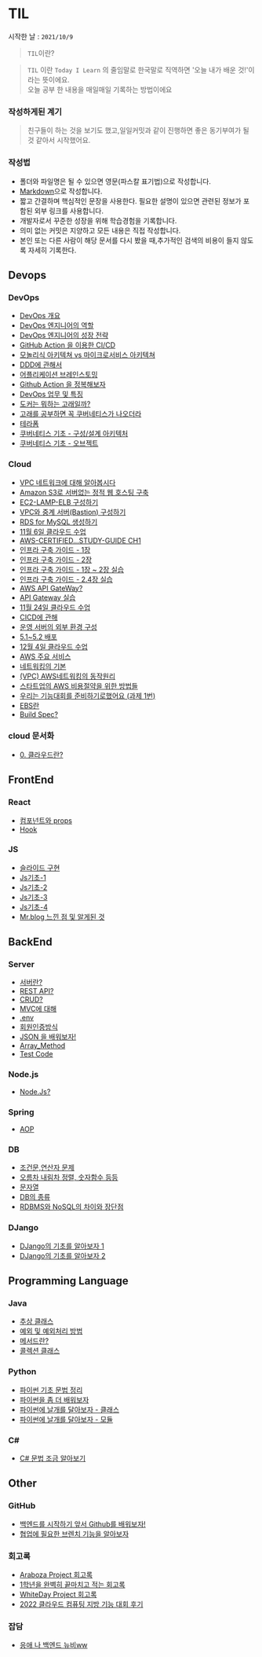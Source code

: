# TIL

시작한 날 : `2021/10/9`

> `TIL`이란?<br/>

> `TIL` 이란 `Today I Learn` 의 줄임말로 한국말로 직역하면 '오늘 내가 배운 것!'이라는 뜻이에요.<br>
오늘 공부 한 내용을 매일매일 기록하는 방법이에요

### 작성하게된 계기
> 친구들이 하는 것을 보기도 했고,일일커밋과 같이 진행하면 좋은 동기부여가 될 것 같아서 시작했어요. 
### 작성법
- 폴더와 파일명은 될 수 있으면 영문(파스칼 표기법)으로 작성합니다.
- [Markdown](https://gist.github.com/ihoneymon/652be052a0727ad59601)으로 작성합니다.
- 짧고 간결하며 핵심적인 문장을 사용한다. 필요한 설명이 있으면 관련된 정보가 포함된 외부 링크를 사용합니다.
- 개발자로서 꾸준한 성장을 위해 학습경험을 기록합니다.
- 의미 없는 커밋은 지양하고 모든 내용은 직접 작성합니다.
- 본인 또는 다른 사람이 해당 문서를 다시 봤을 때,추가적인 검색의 비용이 들지 않도록 자세히 기록한다.

## Devops
### DevOps
- <a href = "https://github.com/NohGaSeong/TIL/blob/main/DevOps/DevOps%20%EA%B0%9C%EC%9A%94.md">DevOps 개요</a>
- <a href = "https://github.com/NohGaSeong/TIL/blob/main/DevOps/DevOps%20%EC%97%94%EC%A7%80%EB%8B%88%EC%96%B4%EC%9D%98%20%EC%97%AD%ED%95%A0.md">DevOps 엔지니어의 역할</a>
- <a href = "https://github.com/NohGaSeong/TIL/blob/main/DevOps/DevOps%20%EC%97%94%EC%A7%80%EB%8B%88%EC%96%B4%20%EC%84%B1%EC%9E%A5%20%EC%A0%84%EB%9E%B5.md">DevOps 엔지니어의 성장 전략</a>
- <a href = "https://github.com/NohGaSeong/TIL/blob/main/DevOps/GitHub%20Action%20%EC%9D%84%20%EC%9D%B4%EC%9A%A9%ED%95%9C%20CICD.md">GitHub Action 을 이용한 CI/CD</a>
- <a href = "https://github.com/NohGaSeong/TIL/blob/main/DevOps/%EB%AA%A8%EB%86%80%EB%A6%AC%EC%8B%9D%2C%EB%A7%88%EC%9D%B4%ED%81%AC%EB%A1%9C%EC%84%9C%EB%B9%84%EC%8A%A4%20%EC%95%84%ED%82%A4%ED%85%8D%EC%B3%90.md">모놀리식 아키텍쳐 vs 마이크로서비스 아키텍쳐</a>
- <a href= "https://github.com/NohGaSeong/TIL/blob/main/DevOps/DDD%EC%97%90%20%EA%B4%80%ED%95%98%EC%97%AC.md">DDD에 관해서</a>
- <a href = "https://github.com/NohGaSeong/TIL/blob/main/DevOps/%EC%96%B4%ED%94%8C%EB%A6%AC%EC%BC%80%EC%9D%B4%EC%85%98%20%EC%9D%B4%EB%B2%A4%ED%8A%B8%EC%8A%A4%ED%86%A0%EB%B0%8D.md">어플리케이션 브레인스토밍</a> 
- <a href = "https://github.com/NohGaSeong/TILandMEMOIR/blob/main/DevOps/Github%20Action.md">Github Action 을 정복해보자 </a>
- <a href = "https://github.com/NohGaSeong/TILandMEMOIR/blob/main/DevOps/DevOps%EA%B8%B0%EB%B2%95.md">DevOps 업무 및 특징</a>
- <a href = "https://github.com/NohGaSeong/TILandMEMOIR/blob/main/DevOps/Docker%20%EB%8A%94%20%EB%AD%90%ED%95%98%EB%8A%94%20%EA%B3%A0%EB%9E%98%EC%9D%BC%EA%B9%8C%3F.md">도커는 뭐하는 고래일까?</a>
- <a href = "https://github.com/NohGaSeong/TILandMEMOIR/blob/main/DevOps/%EC%BF%A0%EB%B2%84%EB%84%A4%ED%8B%B0%EC%8A%A4%3F.md
">고래를 공부하면 꼭 쿠버네티스가 나오더라</a>
- <a href = "https://github.com/NohGaSeong/TILandMEMOIR/blob/main/DevOps/%ED%85%8C%EB%9D%BC%ED%8F%BC.md">테라폼</a>
- <a href="https://github.com/NohGaSeong/TILandMEMOIR/blob/main/DevOps/%EC%BF%A0%EB%B2%84%EB%84%A4%ED%8B%B0%EC%8A%A4%20%EA%B8%B0%EC%B4%88_%EA%B5%AC%EC%84%B1%2C%EC%84%A4%EA%B3%84%20%EC%95%84%ED%82%A4%ED%85%8D%EC%B3%90.md">쿠버네티스 기초 - 구성/설계 아키텍처</a>
- <a href ="https://github.com/NohGaSeong/TILandMEMOIR/blob/main/DevOps/%EC%BF%A0%EB%B2%84%EB%84%A4%ED%8B%B0%EC%8A%A4%20%EA%B8%B0%EC%B4%88_%EC%98%A4%EB%B8%8C%EC%A0%9D%ED%8A%B8.md">쿠버네티스 기초 - 오브젝트</a> 
### Cloud
- <a href = "https://github.com/NohGaSeong/TIL/blob/main/Cloud/VpcNetworks.md">VPC 네트워크에 대해 알아봅시다</a>
- <a href = "https://github.com/NohGaSeong/TIL/blob/main/Cloud/ServerlessWebhosting.md">Amazon S3로 서버없는 정적 웹 호스팅 구축</a>
- <a href = "https://github.com/NohGaSeong/TIL/blob/main/Cloud/Ec2-Lamp-Elb.md">EC2-LAMP-ELB 구성하기</a>
- <a href = "https://github.com/NohGaSeong/TIL/blob/main/Cloud/VPC_and_Bastion.md">VPC와 중계 서버(Bastion) 구성하기</a>
- <a href = "https://github.com/NohGaSeong/TIL/blob/main/Cloud/RDSforMySQL.md">RDS for MySQL 생성하기</a>
- <a href = "https://github.com/NohGaSeong/TIL/blob/main/Cloud/1106CloudClass.md">11월 6일 클라우드 수업</a>
- <a href = "https://github.com/NohGaSeong/TIL/blob/main/Cloud/AWS-Certified...Study-Guide/Chapter-1.md">AWS-CERTIFIED...STUDY-GUIDE CH1</a>
- <a href = "https://github.com/NohGaSeong/TIL/blob/main/Cloud/Infra_Guide/ch%201.md">인프라 구축 가이드 - 1장</a>
- <a href = "https://github.com/NohGaSeong/TIL/blob/main/Cloud/Infra_Guide/ch%202.md">인프라 구축 가이드 - 2장</a>
- <a href = "https://github.com/NohGaSeong/TIL/blob/main/Cloud/Infra_Guide/ch%201-2%20Training.md">인프라 구축 가이드 - 1장 ~ 2장 실습</a>
- <a href = "https://github.com/NohGaSeong/TIL/blob/main/Cloud/Infra_Guide/ch%202.4%20training.md">인프라 구축 가이드 - 2.4장 실습</a> 
- <a href = "https://github.com/NohGaSeong/TIL/blob/main/Cloud/AWS%20API%20Gateway.md">AWS API GateWay? </a>
- <a href = "https://github.com/NohGaSeong/TIL/blob/main/Cloud/API_Gateway%20Training.md">API Gateway 실습 </a>
- <a href = "https://github.com/NohGaSeong/TIL/blob/main/Cloud/1120CloudClass.md">11월 24일 클라우드 수업</a>
- <a href = "https://github.com/NohGaSeong/TIL/blob/main/Cloud/CICD%EC%97%90%20%EA%B4%80%ED%95%B4.md">CICD에 관해</a>
- <a href = "https://github.com/NohGaSeong/TIL/blob/main/Cloud/Infra_Guide/%EC%9A%B4%EC%98%81%EC%84%9C%EB%B2%84%EC%9D%98%20%EC%99%B8%EB%B6%80%20%ED%99%98%EA%B2%BD%20%EA%B5%AC%EC%84%B1.md">운영 서버의 외부 환경 구성</a>
- <a href = "https://github.com/NohGaSeong/TIL/blob/main/Cloud/Infra_Guide/5.1~5.2%20(%EB%B0%B0%ED%8F%AC).md">5.1~5.2 배포 </a>
- <a href = "https://github.com/NohGaSeong/TIL/blob/main/Cloud/1204CloudClass.md">12월 4일 클라우드 수업</a>
- <a href = "https://github.com/NohGaSeong/TIL/blob/main/Cloud/AWS%20%EC%A3%BC%EC%9A%94%20%EC%84%9C%EB%B9%84%EC%8A%A4.md">AWS 주요 서비스</a>
- <a href = "https://github.com/NohGaSeong/TIL/blob/main/Cloud/%EB%84%A4%ED%8A%B8%EC%9B%8C%ED%82%B9%EC%9D%98%20%EA%B8%B0%EB%B3%B8.md">네트워킹의 기본</a>
- <a href = "https://github.com/NohGaSeong/TIL/blob/main/Cloud/(VPC)%20AWS%20%EB%84%A4%ED%8A%B8%EC%9B%8C%ED%82%B9%EC%9D%98%20%EB%8F%99%EC%9E%91%EC%9B%90%EB%A6%AC.md
">(VPC) AWS네트워킹의 동작원리</a> 
- <a href = "https://github.com/NohGaSeong/TILandMEMOIR/blob/main/Cloud/%EC%8A%A4%ED%83%80%ED%8A%B8%EC%97%85%EC%9D%98%20AWS%20%EB%B9%84%EC%9A%A9%EC%A0%88%EA%B0%90%EC%9D%84%20%EC%9C%84%ED%95%9C%20%EB%B0%A9%EB%B2%95.md"> 스타트업의 AWS 비용절약을 위한 방법들</a>      
- <a href = "https://github.com/NohGaSeong/TILandMEMOIR/blob/main/Cloud/%EA%B8%B0%EB%8A%A5%EB%8C%80%ED%9A%8C%20%20%ED%9E%8C%ED%8A%B8%ED%92%80%EC%9D%B4.md">우리는 기능대회를 준비하기로했어요 (과제 1번) </a>    
- <a href = "https://github.com/NohGaSeong/TILandMEMOIR/blob/main/Cloud/EBS%3F.md">EBS란 </a>
- <a href = "https://github.com/NohGaSeong/TILandMEMOIR/blob/main/Cloud/buildspec%EC%9D%B4%EB%9E%80%3F.md">Build Spec?</a>
### cloud 문서화
- <a href = "https://github.com/NohGaSeong/TILandMEMOIR/blob/main/Cloud/Cloud%20%EB%AC%B8%EC%84%9C%ED%99%94/0.%20Cloud%20%EB%9E%80%3F.md">0. 클라우드란?</a>
## FrontEnd
### React
- <a href = "https://github.com/NohGaSeong/TIL/blob/main/Web/React/Component.md">컴포넌트와 props</a>
- <a href = "https://github.com/NohGaSeong/TIL/blob/main/Web/React/Hook.md">Hook </a>


### JS
- <a href = "https://github.com/NohGaSeong/TIL/blob/main/Web/JavaScript/Slide.md">슬라이드 구현</a>
- <a href = "https://github.com/NohGaSeong/TIL/blob/main/JavaScript/JS%20%EA%B8%B0%EC%B4%88%201.md">Js기초-1</a>
- <a href = "https://github.com/NohGaSeong/TIL/blob/main/JavaScript/JS%20%EA%B8%B0%EC%B4%88%202.md">Js기초-2</a>
- <a href = "https://github.com/NohGaSeong/TIL/blob/main/JavaScript/Js%20%EA%B8%B0%EC%B4%88%203.md">Js기초-3</a>
- <a href = "https://github.com/NohGaSeong/TIL/blob/main/JavaScript/Js%20%EA%B8%B0%EC%B4%88%204.md">Js기초-4</a>
- <a href = "https://github.com/NohGaSeong/TIL/blob/main/JavaScript/Mr.blog.md"> Mr.blog 느낀 점 및 알게된 것</a>

## BackEnd
### Server
- <a href = "https://github.com/NohGaSeong/TIL/blob/main/BackEnd/Server?.md">서버란?</a>
- <a href = "https://github.com/NohGaSeong/TIL/blob/main/Server/RestAPI%3F.md">REST API?</a>
- <a href = "https://github.com/NohGaSeong/TIL/blob/main/Server/C.R.U.D%3F.md">CRUD?</a>
- <a href = "https://github.com/NohGaSeong/TILandMEMOIR/blob/main/Server/mvc%3F.md">MVC에 대해</a>
- <a href = "https://github.com/NohGaSeong/TILandMEMOIR/blob/main/Server/envFile.md">.env</a>
- <a href = "https://github.com/NohGaSeong/TILandMEMOIR/blob/main/Server/%ED%9A%8C%EC%9B%90%EC%9D%B8%EC%A6%9D%EB%B0%A9%EC%8B%9D.md">회원인증방식</a>
- <a href = "https://github.com/NohGaSeong/TILandMEMOIR/blob/main/Server/JSON%EC%9D%84%20%EB%B0%B0%EC%9B%8C%EB%B3%B4%EC%9E%90!.md">JSON 을 배워보자!</a>
- <a href = "https://github.com/NohGaSeong/TILandMEMOIR/blob/main/Server/Array_Method.md">Array_Method</a>
- <a href = "https://github.com/NohGaSeong/TILandMEMOIR/blob/main/Server/TestCode.md">Test Code</a>

### Node.js
- <a href = "https://github.com/NohGaSeong/TIL/blob/main/NodeJs/NodeJs%3F.md">Node.Js?</a>

### Spring
- <a href = "https://github.com/NohGaSeong/TILandMEMOIR/blob/main/Spring/aop.md">AOP</a>

### DB
- <a href = "https://github.com/NohGaSeong/TIL/blob/main/MySQL/Conditional.md">조건문,연산자 문제 </a>
- <a href = "https://github.com/NohGaSeong/TIL/blob/main/MySQL/11-15%20%EB%B0%A9%EA%B3%BC%ED%9B%84.md">오름차 내림차 정렬, 숫자함수 등등 </a>
- <a href = "https://github.com/NohGaSeong/TIL/blob/main/MySQL/11-24%20%EB%B0%A9%EA%B3%BC%ED%9B%84.md">문자열 </a>
- <a href = "https://github.com/NohGaSeong/TILandMEMOIR/blob/main/MySQL/DB%EC%9D%98%20%EC%A2%85%EB%A5%98.md">DB의 종류</a>
- <a href = "https://github.com/NohGaSeong/TILandMEMOIR/blob/main/MySQL/RDBMS_VS_NoSQL.md">RDBMS와 NoSQL의 차이와 장단점</a>

### DJango
- <a href = "https://github.com/NohGaSeong/TIL/blob/main/DJango/Django%EC%9D%98%20%EA%B8%B0%EC%B4%88%EB%A5%BC%20%EC%95%8C%EC%95%84%EB%B3%B4%EC%9E%901.md">DJango의 기초를 알아보자 1</a>
- <a href = "https://github.com/NohGaSeong/TIL/blob/main/DJango/DJango%EC%9D%98%20%EA%B8%B0%EC%B4%88%EB%A5%BC%20%EC%95%8C%EC%95%84%EB%B3%B4%EC%9E%90%202.md">DJango의 기초를 알아보자 2</a>

## Programming Language
### Java
- <a href = "https://github.com/NohGaSeong/TIL/blob/main/Java/AbstractClass.md">추상 클래스</a>
- <a href = "https://github.com/NohGaSeong/TIL/blob/main/Java/Exception.md">예외 및 예외처리 방법</a>
- <a href = "https://github.com/NohGaSeong/TIL/blob/main/Java/method.md">메서드란?</a>
- <a href = "https://github.com/NohGaSeong/TIL/blob/main/Java/CollectionsClass.md">콜렉션 클래스</a>

### Python
- <a href = "https://github.com/NohGaSeong/TIL/blob/main/Python/Python%20%EB%AC%B8%EB%B2%95%20%EC%A0%95%EB%A6%AC.md">파이썬 기초 문법 정리</a>
- <a href = "https://github.com/NohGaSeong/TIL/blob/main/Python/%ED%8C%8C%EC%9D%B4%EC%8D%AC%EC%9D%84%20%EC%A2%80%20%EB%8D%94%20%EB%B0%B0%EC%9B%8C%EB%B3%B4%EC%9E%90.md">파이썬을 좀 더 배워보자</a>
- <a href = "https://github.com/NohGaSeong/TIL/blob/main/Python/%ED%8C%8C%EC%9D%B4%EC%8D%AC%20%EB%82%A0%EA%B0%9C%20%EB%8B%AC%EA%B8%B0(%ED%81%B4%EB%9E%98%EC%8A%A4).md">파이썬에 날개를 달아보자 -  클래스 </a>
- <a href = "https://github.com/NohGaSeong/TIL/blob/main/Python/%ED%8C%8C%EC%9D%B4%EC%8D%AC%20%EB%82%A0%EA%B0%9C%20%EB%8B%AC%EA%B8%B0(%EB%AA%A8%EB%93%88).md">파이썬에 날개를 달아보자 - 모듈 </a>

### C#
- <a href = "https://github.com/NohGaSeong/TILandMEMOIR/blob/main/Cs/c%23%EB%AC%B8%EB%B2%95%20%EB%AA%87%20%EA%B0%9C%20%EC%A0%95%EB%A6%AC.md">C# 문법 
조금 알아보기 </a>

## Other
### GitHub
- <a href = "https://github.com/NohGaSeong/TIL/tree/main/Other">백엔드를 시작하기 앞서 Github를 배워보자!</a>
- <a href = "https://github.com/NohGaSeong/TIL/blob/main/Other/%EB%B8%8C%EB%9E%9C%EC%B9%98%3F.md">협업에 필요한 브렌치 기능을 알아보자</a>

### 회고록
- <a href = "https://github.com/NohGaSeong/TIL/blob/main/Other/Araboza_Memories.md">Araboza Project 회고록</a>
- <a href = "https://github.com/NohGaSeong/TIL/blob/main/Other/1%ED%95%99%EB%85%84%EC%9D%84%20%EB%81%9D%EB%A7%88%EC%B9%98%EB%A9%B0%20%EC%A0%81%EB%8A%94%20%ED%9A%8C%EA%B3%A0%EB%A1%9D.md ">1학년을 완벽히 끝마치고 적는 회고록</a>
- <a href = "https://github.com/NohGaSeong/TILandMEMOIR/blob/main/Other/WhiteDay_Memories.md">WhiteDay Project 회고록</a> 
- <a href = "https://github.com/NohGaSeong/TILandMEMOIR/blob/main/Other/2022%20%ED%81%B4%EB%9D%BC%EC%9A%B0%EB%93%9C%20%EC%BB%B4%ED%93%A8%ED%8C%85%20%EC%A7%80%EB%B0%A9%20%EA%B8%B0%EB%8A%A5%20%EB%8C%80%ED%9A%8C%20%ED%9B%84%EA%B8%B0.md">2022 클라우드 컴퓨팅 지방 기능 대회 후기</a>

### 잡담
- <a href = "https://github.com/NohGaSeong/TIL/blob/main/Other/%EC%9D%91%EC%95%A0%20%EB%82%98%20%EB%B0%B1%EC%97%94%EB%93%9C%20%EB%89%B4%EB%B9%84.md">응애 나 백엔드 뉴비ww</a>



